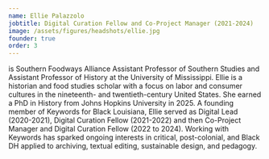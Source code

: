 ```yaml
---
name: Ellie Palazzolo
jobtitle: Digital Curation Fellow and Co-Project Manager (2021-2024)
image: /assets/figures/headshots/ellie.jpg
founder: true
order: 3
---
```


is Southern Foodways Alliance Assistant Professor of Southern Studies and Assistant Professor of History at the University of Mississippi. Ellie is a historian and food studies scholar with a focus on labor and consumer cultures in the nineteenth- and twentieth-century United States. She earned a PhD in History from Johns Hopkins University in 2025. A founding member of Keywords for Black Louisiana, Ellie served as Digital Lead (2020-2021), Digital Curation Fellow (2021-2022) and then Co-Project Manager and Digital Curation Fellow (2022 to 2024). Working with Keywords has sparked ongoing interests in critical, post-colonial, and Black DH applied to archiving, textual editing, sustainable design, and pedagogy. 
